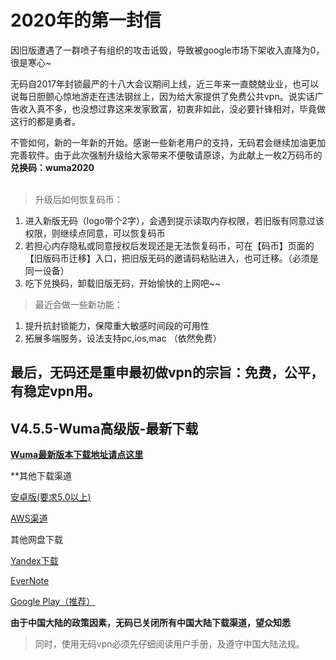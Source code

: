 # 2020年的第一封信
因旧版遭遇了一群喷子有组织的攻击诋毁，导致被google市场下架收入直降为0，很是寒心~<br/>

无码自2017年封锁最严的十八大会议期间上线，近三年来一直兢兢业业，也可以说每日胆颤心惊地游走在违法钢丝上，因为给大家提供了免费公共vpn。说实话广告收入真不多，也没想过靠这来发家致富，初衷非如此，没必要针锋相对，毕竟做这行的都是勇者。<br/>

不管如何，新的一年新的开始。感谢一些新老用户的支持，无码君会继续加油更加完善软件。由于此次强制升级给大家带来不便敬请原谅，为此献上一枚2万码币的**兑换码：wuma2020**<br/>
<br/>
> 升级后如何恢复码币：<br/>
1. 进入新版无码（logo带个2字），会遇到提示读取内存权限，若旧版有同意过该权限，则继续点同意，可以恢复码币
2. 若担心内存隐私或同意授权后发现还是无法恢复码币，可在【码币】页面的【旧版码币迁移】入口，把旧版无码的邀请码粘贴进入，也可迁移。（必须是同一设备）
3. 吃下兑换码，卸载旧版无码，开始愉快的上网吧~~

> 最近会做一些新功能：<br/>
1. 提升抗封锁能力，保障重大敏感时间段的可用性
2. 拓展多端服务，设法支持pc,ios,mac （依然免费）
## 最后，无码还是重申最初做vpn的宗旨：免费，公平，有稳定vpn用。 

## V4.5.5-Wuma高级版-最新下载
**[Wuma最新版本下载地址请点这里](http://t.cn/A6vNflSh)**

**其他下载渠道 

[安卓版(要求5.0以上)](https://d10h5veig7wbv1.cloudfront.net/production/app/builds/047/672/920/original/823fffa9e20c6c1dac3690858ab9e212/wuma-4.5.5.apk)

[AWS渠道](https://d10h5veig7wbv1.cloudfront.net/production/app/builds/047/672/920/original/823fffa9e20c6c1dac3690858ab9e212/wuma-4.5.5.apk)

其他网盘下载

[Yandex下载](https://yadi.sk/d/3tKt0wCtjWOG6A) 

[EverNote](https://www.evernote.com/shard/s633/sh/67af8286-154c-4f40-bc2e-2182ea96f9a9/a18521bcb04dc6b7d6ef15ece161e3b0) 

[Google Play（推荐）](https://play.google.com/store/apps/details?id=one.free.ss) 


**由于中国大陆的政策因素，无码已关闭所有中国大陆下载渠道，望众知悉**
> 同时，使用无码vpn必须先仔细阅读用户手册，及遵守中国大陆法规。

